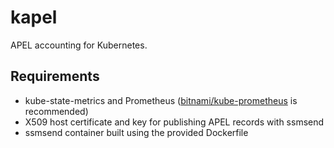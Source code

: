 # kapel
APEL accounting for Kubernetes.

## Requirements
- kube-state-metrics and Prometheus ([bitnami/kube-prometheus](https://bitnami.com/stack/prometheus-operator/helm) is recommended)
- X509 host certificate and key for publishing APEL records with ssmsend
- ssmsend container built using the provided Dockerfile
